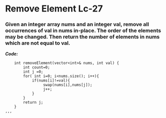 # Remove Element Lc-27

### Given an integer array nums and an integer val, remove all occurrences of val in nums in-place. The order of the elements may be changed. Then return the number of elements in nums which are not equal to val.




***Code:***
```
    int removeElement(vector<int>& nums, int val) {
        int count=0;
        int j =0;
        for( int i=0; i<nums.size(); i++){
            if(nums[i]!=val){
                 swap(nums[i],nums[j]);
                 j++;
            }
        }
        return j;
    }
,,,        

